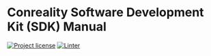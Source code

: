 Conreality Software Development Kit (SDK) Manual
================================================

[![Project license](https://img.shields.io/badge/license-Public%20Domain-blue.svg)](https://unlicense.org)
[![Linter](https://github.com/conreality/sdk.conreality.dev/workflows/Linter/badge.svg)](https://github.com/conreality/sdk.conreality.dev/actions?query=workflow%3ALinter)
